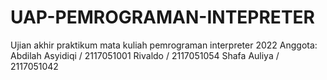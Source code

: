# UAP-PEMROGRAMAN-INTEPRETER
Ujian akhir praktikum mata kuliah pemrograman interpreter 2022  Anggota:  
Abdilah Asyidiqi / 2117051001 
Rivaldo / 2117051054 
Shafa Auliya / 2117051042
